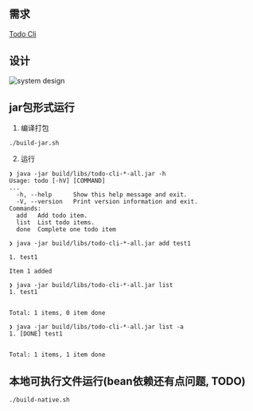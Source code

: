 ## 需求

[Todo Cli](https://time.geekbang.org/column/article/325594)


## 设计

![system design](http://www.plantuml.com/plantuml/proxy?cache=no&src=https://raw.github.com/robbietree/todo-cli/master/assets/design.puml)


## jar包形式运行

1. 编译打包

```shell
./build-jar.sh
```
2. 运行

```
❯ java -jar build/libs/todo-cli-*-all.jar -h
Usage: todo [-hV] [COMMAND]
...
  -h, --help      Show this help message and exit.
  -V, --version   Print version information and exit.
Commands:
  add   Add todo item.
  list  List todo items.
  done  Complete one todo item

❯ java -jar build/libs/todo-cli-*-all.jar add test1

1. test1

Item 1 added

❯ java -jar build/libs/todo-cli-*-all.jar list
1. test1


Total: 1 items, 0 item done

❯ java -jar build/libs/todo-cli-*-all.jar list -a
1. [DONE] test1


Total: 1 items, 1 item done
```



## 本地可执行文件运行(bean依赖还有点问题, TODO)

```shell
./build-native.sh
```
